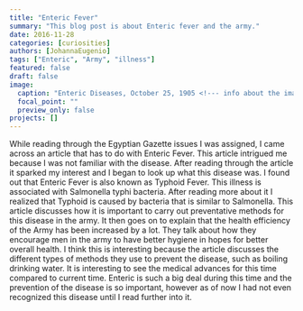 ```yaml
---
title: "Enteric Fever"
summary: "This blog post is about Enteric fever and the army."
date: 2016-11-28
categories: [curiosities]
authors: [JohannaEugenio]
tags: ["Enteric", "Army", "illness"]
featured: false
draft: false
image:
  caption: "Enteric Diseases, October 25, 1905 <!--- info about the image, such as date of issue --->"
  focal_point: ""
  preview_only: false
projects: []
---
```

While reading through the Egyptian Gazette issues I was assigned, I came across an article that has to do with Enteric Fever. This article intrigued me because I was not familiar with the disease. After reading through the article it sparked my interest and I began to look up what this disease was. I found out that Enteric Fever is also known as Typhoid Fever. This illness is associated with Salmonella typhi bacteria. After reading more about it I realized that Typhoid is caused by bacteria that is similar to Salmonella. This article discusses how it is important to carry out preventative methods for this disease in the army. It then goes on to explain that the health efficiency of the Army has been increased by a lot. They talk about how they encourage men in the army to have better hygiene in hopes for better overall health. I think this is interesting because the article discusses the different types of methods they use to prevent the disease, such as boiling drinking water. It is interesting to see the medical advances for this time compared to current time. Enteric is such a big deal during this time and the prevention of the disease is so important, however as of now I had not even recognized this disease until I read further into it. 
